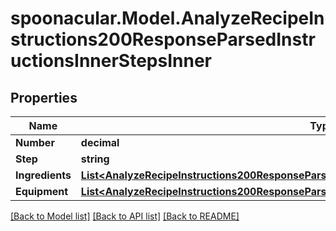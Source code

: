 # spoonacular.Model.AnalyzeRecipeInstructions200ResponseParsedInstructionsInnerStepsInner

## Properties

Name | Type | Description | Notes
------------ | ------------- | ------------- | -------------
**Number** | **decimal** |  | 
**Step** | **string** |  | 
**Ingredients** | [**List&lt;AnalyzeRecipeInstructions200ResponseParsedInstructionsInnerStepsInnerIngredientsInner&gt;**](AnalyzeRecipeInstructions200ResponseParsedInstructionsInnerStepsInnerIngredientsInner.md) |  | [optional] 
**Equipment** | [**List&lt;AnalyzeRecipeInstructions200ResponseParsedInstructionsInnerStepsInnerIngredientsInner&gt;**](AnalyzeRecipeInstructions200ResponseParsedInstructionsInnerStepsInnerIngredientsInner.md) |  | [optional] 

[[Back to Model list]](../README.md#documentation-for-models) [[Back to API list]](../README.md#documentation-for-api-endpoints) [[Back to README]](../README.md)

